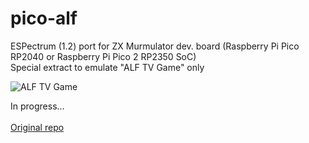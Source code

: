 # pico-alf

ESPectrum (1.2) port for ZX Murmulator dev. board (Raspberry Pi Pico RP2040 or Raspberry Pi Pico 2 RP2350 SoC)<br/>
Special extract to emulate "ALF TV Game" only<br/>

![ALF TV Game](/screenshot0.jpg)

In progress...<br/>
<br/>
[Original repo](https://github.com/EremusOne/ESPectrum)

